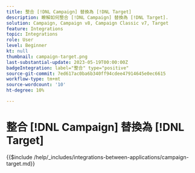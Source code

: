 ```yaml
---
title: 整合 [!DNL Campaign] 替換為 [!DNL Target]
description: 瞭解如何整合 [!DNL Campaign] 替換為 [!DNL Target].
solution: Campaign, Campaign v8, Campaign Classic v7, Target
feature: Integrations
topic: Integrations
role: User
level: Beginner
kt: null
thumbnail: campaign-target.png
last-substantial-update: 2023-05-19T00:00:00Z
badgeIntegration: label="整合" type="positive"
source-git-commit: 7ed617ac0ba6b340ff94cdee47914645e0ec6615
workflow-type: tm+mt
source-wordcount: '10'
ht-degree: 10%

---
```



# 整合 [!DNL Campaign] 替換為 [!DNL Target]

{{$include /help/_includes/integrations-between-applications/campaign-target.md}}
